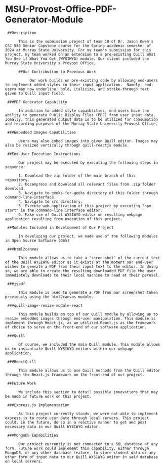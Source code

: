 # MSU-Provost-Office-PDF-Generator-Module
     
     ##Description

          This is the submission project of team 10 of Dr. Jason Owen's CSC 530 Senior Capstone course for the Spring academic semester of 2024 at Murray State University. For my team's submission for this project, my team worked on an extension to a pre-existing Quill What You See if What You Get (WYSIWYG) module. Our client included the Murray State University's Provost Office.

          ##Our Contribution to Previous Work

               Our work builds on pre-existing code by allowing end-users to implement added styles in their input application.  Namely, end-users may now underline, bold, italicize, and strike-through text given to Quill input field.

     ###PDF Generator Capability

          In addition to added style capaiblities, end-users have the ability to generate Public Display Files (PDF) from user input data. Ideally, this generated output data is to be utilized for consumption and recording purposes of the Murray State University Provost Office.

     ###Embedded Images Capabilities

          Users may also embed images into given Quill editor. Images may also be resized vertically through quill-reactjs module.

     ##End-User Execution Instructions

          Our project may be executed by executing the following steps in sequence:

          1. Download the zip folder of the main branch of this repository.
          2. Decompress and download all relevant files from .zip folder download.
          3. Navigate to geeks-for-geeks directory of this folder through command-line-interface.
          4. Navigate to src directory.
          5. Execute web-application of this project by executing "npm start" in the command-line interface editor.
          6. Make use of Quill WYSIWYG editor on resulting webpage application resulting from execution of this project.

     ##Modules Included in Development of Our Project

          In developing our project, we made use of the following modules in Open Source Software (OSS)

     ###html2canvas

          This module allows us to take a "screenshot" of the current text of the Quill WYSIWYG editor as it exists at the moment our end-user wishes to geneate a PDF from their input text to the editor. In doing so, we are able to create the resulting downloaded PDF file the user immediately downloads to their local machine to read at their perusal.

     ###jspdf

          This module is used to generate a PDF from our screenshot taken previously using the html2canvas module.

     ###quill-image-resize-module-react

          This module builds on top of our Quill module by allowing us to resize embedded images through end-user manipulation. This module is implement through React.js, as we utilized React.js as the framework of choice to serve on the front-end of our software application.

     ###Quill

          Of course, we included the main Quill module. This module allows us to instantiate Quill WYSIWYG editors within our webpage application.

     ###ReactQuill

          This module allows us to use Quill methods from the Quill editor through the React.js framework on the front-end of our project.

     ##Future Work

          We include this section to detail possible innovations that may be made in future work on this project.

     ###Express.js Implementation

          As this project currently stands, we were not able to implement express.js to route user date through local servers. This project could, in the future, do so in a reactive manner to get and post necessary data in our Quill WYSIWYG editor.

     ###MongoDB Capabilities

          Our project currently is not connected to a SQL database of any form. Future work could implement this capability, either through MongoDB, or any other database feature, to store student data or any other form of input data to our Quill WYSIWYG editor in said database on local servers.

